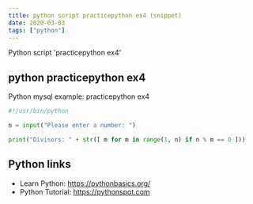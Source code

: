 ```yaml
---
title: python script practicepython ex4 (snippet)
date: 2020-03-03
tags: ["python"]
---
```

Python script 'practicepython ex4'


## python practicepython ex4

Python mysql example: practicepython ex4

```python
#!/usr/bin/python

n = input("Please enter a number: ")

print("Divisors: " + str([ m for m in range(1, n) if n % m == 0 ]))


```

## Python links

- Learn Python: https://pythonbasics.org/
- Python Tutorial: https://pythonspot.com
